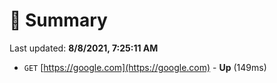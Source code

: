 # 📖 Summary
Last updated: **8/8/2021, 7:25:11 AM**

- `GET` [https://google.com](https://google.com) - **Up** (149ms)

